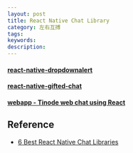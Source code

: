 ```yaml
---
layout: post
title: React Native Chat Library
category: 左右互搏
tags: 
keywords: 
description: 
---
```



#### [react-native-dropdownalert](https://github.com/testshallpass/react-native-dropdownalert)

#### [react-native-gifted-chat](https://github.com/FaridSafi/react-native-gifted-chat)

#### [webapp - Tinode web chat using React](https://github.com/tinode/webapp)

## Reference

* [6 Best React Native Chat Libraries](https://openbase.com/categories/js/best-react-native-chat-libraries)
